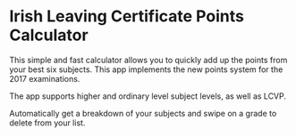 # Irish Leaving Certificate Points Calculator
This simple and fast calculator allows you to quickly add up the points from your best six subjects. This app implements the new points system for the 2017 examinations.

The app supports higher and ordinary level subject levels, as well as LCVP.

Automatically get a breakdown of your subjects and swipe on a grade to delete from your list.